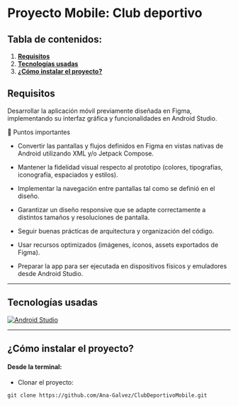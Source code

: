 # Proyecto Mobile: Club deportivo

## Tabla de contenidos:

1. **[Requisitos](#Requisitos)**
1. **[Tecnologías usadas](#tecnologías-usadas)**
1. **[¿Cómo instalar el proyecto?](#cómo-instalar-el-proyecto)**

## **Requisitos** <br/>

Desarrollar la aplicación móvil previamente diseñada en Figma, implementando su interfaz gráfica y funcionalidades en Android Studio.

📌 Puntos importantes

- Convertir las pantallas y flujos definidos en Figma en vistas nativas de Android utilizando XML y/o Jetpack Compose.

- Mantener la fidelidad visual respecto al prototipo (colores, tipografías, iconografía, espaciados y estilos).

- Implementar la navegación entre pantallas tal como se definió en el diseño.

- Garantizar un diseño responsive que se adapte correctamente a distintos tamaños y resoluciones de pantalla.

- Seguir buenas prácticas de arquitectura y organización del código.

- Usar recursos optimizados (imágenes, íconos, assets exportados de Figma).

- Preparar la app para ser ejecutada en dispositivos físicos y emuladores desde Android Studio.

***

## Tecnologías usadas

<p align="left">
<!–– Android Studio#––>
<a href="https://developer.android.com/studio" target="_blank" data-bs-toggle="tooltip" title="Android Studio">
  <img src="https://img.shields.io/badge/Android%20Studio-3DDC84?style=for-the-badge&logo=android-studio&logoColor=white" alt="Android Studio"/>
</a>
 </p>

 ***

## ¿Cómo instalar el proyecto?

#### Desde la terminal:

- Clonar el proyecto:
````
git clone https://github.com/Ana-Galvez/ClubDeportivoMobile.git
````
